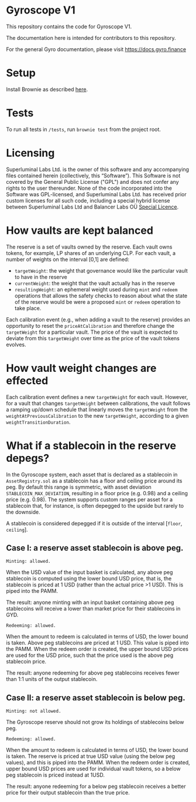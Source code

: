 # Gyroscope V1

This repository contains the code for Gyroscope V1.

The documentation here is intended for contributors to this repository.

For the general Gyro documentation, please visit https://docs.gyro.finance

# Setup

Install Brownie as described [here](https://eth-brownie.readthedocs.io/en/stable/install.html).

# Tests

To run all tests in `/tests`, run `brownie test` from the project root.

# Licensing

Superluminal Labs Ltd. is the owner of this software and any accompanying files contained herein (collectively, this “Software”). This Software is not covered by the General Public License ("GPL") and does not confer any rights to the user thereunder. None of the code incorporated into the Software was GPL-licensed, and Superluminal Labs Ltd. has received prior custom licenses for all such code, including a special hybrid license between Superluminal Labs Ltd and Balancer Labs OÜ [Special Licence](./license/GyroscopeBalancerLicense.pdf).

# How vaults are kept balanced

The reserve is a set of vaults owned by the reserve.
Each vault owns tokens, for example, LP shares of an underlying CLP.
For each vault, a number of weights on the interval [0,1] are defined:

- `targetWeight`: the weight that governance would like the particular vault to have in the reserve
- `currentWeight`: the weight that the vault actually has in the reserve
- `resultingWeight`: an ephemeral weight used during `mint` and `redeem` operations that allows the safety checks to reason about what the state of the reserve would be were a proposed `mint` or `redeem` operation to take place.

Each calibration event (e.g., when adding a vault to the reserve) provides an opportunity to reset the `priceAtCalibration` and therefore change the `targetWeight` for a particular vault.
The price of the vault is expected to deviate from this `targetWeight` over time as the price of the vault tokens evolves.

# How vault weight changes are effected

Each calibration event defines a new `targetWeight` for each vault.
However, for a vault that changes `targetWeight` between calibrations, the vault follows a ramping up/down schedule that linearly moves the `targetWeight` from the `weightAtPreviousCalibration` to the new `targetWeight`, according to a given `weightTransitionDuration`.

# What if a stablecoin in the reserve depegs?

In the Gyroscope system, each asset that is declared as a stablecoin in `AssetRegistry.sol` as a stablecoin has a floor and ceiling price around its peg.
By default this range is symmetric, with asset deviation `STABLECOIN_MAX_DEVIATION`, resulting in a floor price (e.g. 0.98) and a ceiling price (e.g. 0.98).
The system supports custom ranges per asset for a stablecoin that, for instance, is often depegged to the upside but rarely to the downside.

A stablecoin is considered depegged if it is outside of the interval [`floor`, `ceiling`].

## Case I: a reserve asset stablecoin is above peg.

    Minting: allowed.

When the USD value of the input basket is calculated, any above peg stablecoin is computed using the lower bound USD price, that is, the stablecoin is priced at 1 USD (rather than the actual price >1 USD). This is piped into the PAMM.

The result: anyone minting with an input basket containing above peg stablecoins will receive a lower than market price for their stablecoins in GYD.

    Redeeming: allowed.

When the amount to redeem is calculated in terms of USD, the lower bound is taken. Above peg stablecoins are priced at 1 USD. This value is piped into the PAMM. When the redeem order is created, the upper bound USD prices are used for the USD price, such that the price used is the above peg stablecoin price.

The result: anyone redeeming for above peg stablecoins receives fewer than 1:1 units of the output stablecoin.

## Case II: a reserve asset stablecoin is below peg.

    Minting: not allowed.

The Gyroscope reserve should not grow its holdings of stablecoins below peg.

    Redeeming: allowed.

When the amount to redeem is calculated in terms of USD, the lower bound is taken. The reserve is priced at true USD value (using the below peg values), and this is piped into the PAMM. When the redeem order is created, upper bound USD prices are used for individual vault tokens, so a below peg stablecoin is priced instead at 1USD.

The result: anyone redeeming for a below peg stablecoin receives a better price for their output stablecoin than the true price.
